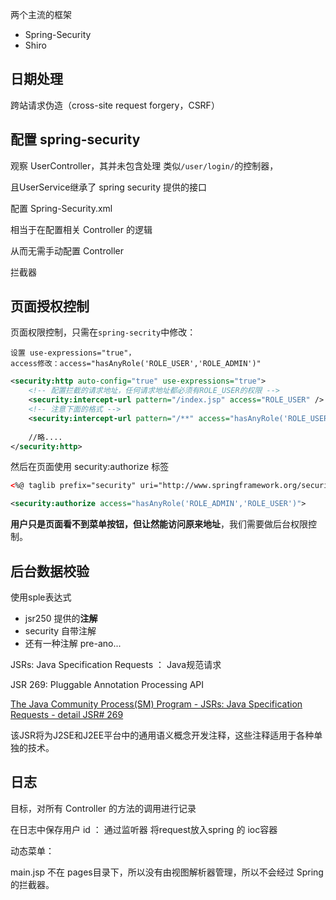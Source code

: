 

两个主流的框架  

- Spring-Security
- Shiro 





## 日期处理



跨站请求伪造（cross-site request forgery，CSRF） 





## 配置 spring-security 

观察 UserController，其并未包含处理 类似`/user/login/`的控制器，

且UserService继承了 spring security 提供的接口

配置 Spring-Security.xml

相当于在配置相关 Controller 的逻辑

从而无需手动配置 Controller



拦截器





## 页面授权控制



 页面权限控制，只需在`spring-secrity`中修改：

```
设置 use-expressions="true"，
access修改：access="hasAnyRole('ROLE_USER','ROLE_ADMIN')"  
```



```xml
<security:http auto-config="true" use-expressions="true">
    <!-- 配置拦截的请求地址，任何请求地址都必须有ROLE_USER的权限 -->
    <security:intercept-url pattern="/index.jsp" access="ROLE_USER" /> <!-- 可以共存 -->
    <!-- 注意下面的格式 -->
    <security:intercept-url pattern="/**" access="hasAnyRole('ROLE_USER','ROLE_ADMIN')" />
    
	//略....
</security:http>
```



然后在页面使用 security:authorize 标签

```xml
<%@ taglib prefix="security" uri="http://www.springframework.org/security/tags" %>
```



```xml
<security:authorize access="hasAnyRole('ROLE_ADMIN','ROLE_USER')">
```



**用户只是页面看不到菜单按钮，但让然能访问原来地址**，我们需要做后台权限控制。







## 后台数据校验



使用sple表达式



- jsr250 提供的**注解**
- security 自带注解
- 还有一种注解  pre-ano...







JSRs: Java Specification Requests   ： Java规范请求   

JSR 269: Pluggable Annotation Processing API   

[The Java Community Process(SM) Program - JSRs: Java Specification Requests - detail JSR# 269](https://www.jcp.org/en/jsr/detail?id=269 "The Java Community Process(SM) Program - JSRs: Java Specification Requests - detail JSR# 269")

该JSR将为J2SE和J2EE平台中的通用语义概念开发注释，这些注释适用于各种单独的技术。









## 日志



目标，对所有 Controller  的方法的调用进行记录



在日志中保存用户 id ： 通过监听器 将request放入spring 的 ioc容器









动态菜单：



main.jsp 不在 pages目录下，所以没有由视图解析器管理，所以不会经过 Spring的拦截器。









